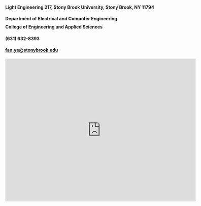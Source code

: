 <div class="row">
<!-- Contact Info -->
<div class="col-xs-12 col-sm-4">
    <div class="lm-info-block gray-default">
    <i class="lnr lnr-map-marker"></i>
    <h4>Light Engineering 217, Stony Brook University, Stony Brook, NY 11794</h4>
    <span class="lm-info-block-value"></span>
    <span class="lm-info-block-text"></span>
    </div>
    <div class="lm-info-block gray-default">
    <i class="lnr lnr-apartment"></i>
    <h4><span>Department of Electrical and Computer Engineering</span></br><span style="display:inline-block; margin-top: 9px;">College of Engineering and Applied Sciences</span></h4>
    <span class="lm-info-block-value"></span>
    <span class="lm-info-block-text"></span>
    </div>
    <div class="lm-info-block gray-default">
    <i class="lnr lnr-phone-handset"></i>
    <h4>(631) 632-8393</h4>
    <span class="lm-info-block-value"></span>
    <span class="lm-info-block-text"></span>
    </div>
    <div class="lm-info-block gray-default">
    <i class="lnr lnr-envelope"></i>
    <h4><a href="&#109;&#97;&#105;&#108;&#116;&#111;&#58;&#102;&#97;&#110;&#46;&#121;&#101;&#64;&#115;&#116;&#111;&#110;&#121;&#98;&#114;&#111;&#111;&#107;&#46;&#101;&#100;&#117;">&#102;&#97;&#110;&#46;&#121;&#101;&#64;&#115;&#116;&#111;&#110;&#121;&#98;&#114;&#111;&#111;&#107;&#46;&#101;&#100;&#117;</a></h4>
    <span class="lm-info-block-value"></span>
    <span class="lm-info-block-text"></span>
    </div>

</div>
<!-- End of Contact Info -->

<!-- Contact Form -->
<div id="map-container" class="col-xs-12 col-sm-8">
    <div id="map" class="map">
        <div id="map-frame" class="lmpixels-map">
        <iframe src="https://www.google.com/maps/embed?pb=!1m18!1m12!1m3!1d3015.1009084534253!2d-73.1254534!3d40.9135333!2m3!1f0!2f0!3f0!3m2!1i1024!2i768!4f13.1!3m3!1m2!1s0x89e83f2fae171a8b%3A0x1443db34559277cd!2sLight%20Engineering%2C%20Stony%20Brook%2C%20NY%2011790!5e0!3m2!1sen!2sus!4v1677676241339!5m2!1sen!2sus" width="600" height="450" style="border:0;" allowfullscreen="" loading="lazy" referrerpolicy="no-referrer-when-downgrade"></iframe>
        </div>
    </div>
</div>
<!-- End of Contact Form -->
</div>
